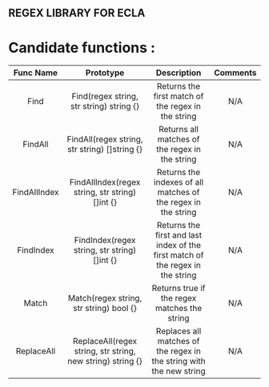 ## REGEX LIBRARY FOR ECLA

# Candidate functions :

|  Func Name   |                         Prototype                          |                                  Description                                   | Comments |
|:------------:|:----------------------------------------------------------:|:------------------------------------------------------------------------------:|:--------:|
|     Find     |          Find(regex string, str string) string {}          |               Returns the first match of the regex in the string               |   N/A    |
|   FindAll    |       FindAll(regex string, str string) []string {}        |                 Returns all matches of the regex in the string                 |   N/A    |
| FindAllIndex |      FindAllIndex(regex string, str string) []int {}       |         Returns the indexes of all matches of the regex in the string          |   N/A    |
|  FindIndex   |        FindIndex(regex string, str string) []int {}        | Returns the first and last index of the first match of the regex in the string |   N/A    |
|    Match     |          Match(regex string, str string) bool {}           |                  Returns true if the regex matches the string                  |   N/A    |
|  ReplaceAll  | ReplaceAll(regex string, str string, new string) string {} |      Replaces all matches of the regex in the string with the new string       |   N/A    |
